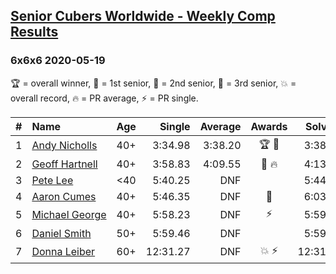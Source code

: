 <style>table {white-space: nowrap;}</style>

## [Senior Cubers Worldwide - Weekly Comp Results](/scw-comp/results/)
### 6x6x6 2020-05-19

🏆 = overall winner, 🥇 = 1st senior, 🥈 = 2nd senior, 🥉 = 3rd senior, 💥 = overall record, 🔥 = PR average, ⚡ = PR single.

| # | Name | Age | Single | Average | Awards | Solve 1 | Solve 2 | Solve 3 | Video |
| :--: | :-- | :--: | --: | --: | :--: | --: | --: | --: | :-- |
| 1 | [Andy Nicholls](../../persons/andy_nicholls/666.md) | 40+ | 3:34.98 | 3:38.20 | 🏆 🥇 | 3:38.35 | 3:41.27 | 3:34.98 | [Link](https://www.facebook.com/events/201300894172579/permalink/202112780758057/) |
| 2 | [Geoff Hartnell](../../persons/geoff_hartnell/666.md) | 40+ | 3:58.83 | 4:09.55 | 🥈 🔥 | 4:13.67 | 3:58.83 | 4:16.15 | [Link](https://www.facebook.com/events/201300894172579/permalink/202036944098974/) |
| 3 | [Pete Lee](../../persons/pete_lee/666.md) | <40 | 5:40.25 | DNF |  | 5:44.30 | 5:40.25 | DNS | [Link](https://www.facebook.com/events/201300894172579/permalink/201971677438834/) |
| 4 | [Aaron Cumes](../../persons/aaron_cumes/666.md) | 40+ | 5:46.35 | DNF | 🥉 | 6:03.83 | 5:46.35 | DNS | [Link](https://www.facebook.com/events/201300894172579/permalink/201830760786259/) |
| 5 | [Michael George](../../persons/michael_george/666.md) | 40+ | 5:58.23 | DNF | ⚡ | 5:59.44 | 5:58.23 | DNS | [Link](https://www.facebook.com/events/201300894172579/permalink/202548470714488/) |
| 6 | [Daniel Smith](../../persons/daniel_smith/666.md) | 50+ | 5:59.46 | DNF |  | 5:59.46 | 6:04.59 | DNS | [Link](https://www.facebook.com/events/201300894172579/permalink/204240630545272/) |
| 7 | [Donna Leiber](../../persons/donna_leiber/666.md) | 60+ | 12:31.27 | DNF | 💥 ⚡ | 12:31.27 | 13:08.78 | DNS | [Link](https://www.facebook.com/events/201300894172579/permalink/204801310489204/) |

<!-- Global site tag (gtag.js) - Google Analytics -->
<script async src="https://www.googletagmanager.com/gtag/js?id=UA-86348435-3"></script>
<script>window.dataLayer = window.dataLayer || []; function gtag() {dataLayer.push(arguments);} gtag('js', new Date()); gtag('config', 'UA-86348435-3');</script>
